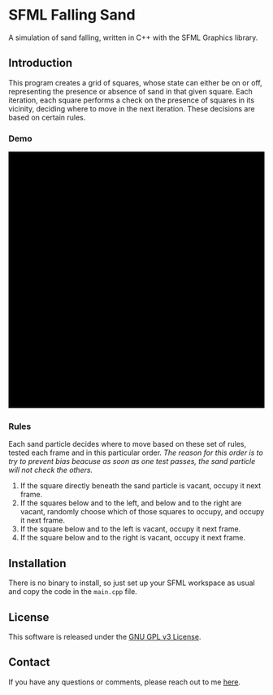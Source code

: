 <h1> SFML Falling Sand </h1>

<p>
A simulation of sand falling, written in C++ with the SFML Graphics library.
</p>

<h2>Introduction</h2>
<p>
This program creates a grid of squares, whose state can either be on or off, representing the presence or absence of sand in that given square. Each iteration, each square performs a check on the presence of squares in its vicinity, deciding where to move in the next iteration. These decisions are based on certain rules.
</p>

<h3>Demo</h3>

![](falling-sand.gif)
<h3>Rules</h3>
<p>
Each sand particle decides where to move based on these set of rules, tested each frame and in this particular order.  <i>The reason for this order is to try to prevent bias beacuse as soon as one test passes, the sand particle will not check the others.</i>
</p>
<ol>
<li> If the square directly beneath the sand particle is vacant, occupy it next frame.</li>
<li> If the squares below and to the left, and below and to the right are vacant, randomly choose which of those squares to occupy, and occupy it next frame.</li>
<li> If the square below and to the left is vacant, occupy it next frame.</li>
<li>  If the square below and to the right is vacant, occupy it next frame.</li>
</ol>

<h2>Installation</h2>
<p>
There is no binary to install, so just set up your SFML workspace as usual and copy the code in the <code>main.cpp</code> file.
</p>

<h2>License</h2>
<p>
This software is released under the <a href="https://www.gnu.org/licenses/gpl-3.0.en.html">GNU GPL v3 License</a>.</p>
<h2>Contact</h2>
<p>
If you have any questions or comments, please reach out to me <a href="mailto:leon.rode13@gmail.com">here</a>.

